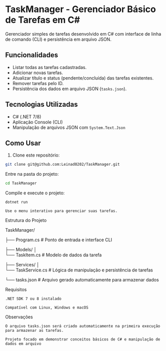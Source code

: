 # TaskManager - Gerenciador Básico de Tarefas em C#

Gerenciador simples de tarefas desenvolvido em C# com interface de linha de comando (CLI) e persistência em arquivo JSON.

## Funcionalidades

- Listar todas as tarefas cadastradas.
- Adicionar novas tarefas.
- Atualizar título e status (pendente/concluída) das tarefas existentes.
- Remover tarefas pelo ID.
- Persistência dos dados em arquivo JSON (`tasks.json`).

## Tecnologias Utilizadas

- C# (.NET 7/8)
- Aplicação Console (CLI)
- Manipulação de arquivos JSON com `System.Text.Json`

## Como Usar

1. Clone este repositório:

```bash
git clone git@github.com:Leinad0202/TaskManager.git
```

Entre na pasta do projeto:
  ```bash
  cd TaskManager
```
Compile e execute o projeto:

    dotnet run

    Use o menu interativo para gerenciar suas tarefas.

Estrutura do Projeto

TaskManager/

├── Program.cs          # Ponto de entrada e interface CLI

├── Models/
│   
└── TaskItem.cs     # Modelo de dados da tarefa

├── Services/
│   
└── TaskService.cs  # Lógica de manipulação e persistência de tarefas

└── tasks.json          # Arquivo gerado automaticamente para armazenar dados


Requisitos

    .NET SDK 7 ou 8 instalado

    Compatível com Linux, Windows e macOS

Observações

    O arquivo tasks.json será criado automaticamente na primeira execução para armazenar as tarefas.

    Projeto focado em demonstrar conceitos básicos de C# e manipulação de dados em arquivo
